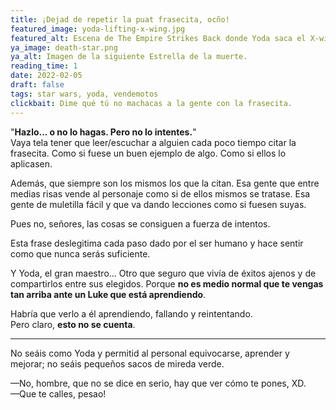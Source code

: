 ```yaml
---
title: ¡Dejad de repetir la puat frasecita, ocño!
featured_image: yoda-lifting-x-wing.jpg
featured_alt: Escena de The Empire Strikes Back donde Yoda saca el X-wing del pantano para que Luke vea cómo se hacen las cosas.
ya_image: death-star.png
ya_alt: Imagen de la siguiente Estrella de la muerte.
reading_time: 1
date: 2022-02-05
draft: false
tags: star wars, yoda, vendemotos
clickbait: Dime qué tú no machacas a la gente con la frasecita.
---
```


"**Hazlo... o no lo hagas. Pero no lo intentes.**"  
Vaya tela tener que leer/escuchar a alguien cada poco tiempo citar la frasecita. Como si fuese un buen ejemplo de algo. Como si ellos lo aplicasen.

Además, que siempre son los mismos los que la citan. Esa gente que entre medias risas vende al personaje como si de ellos mismos se tratase. Esa gente de muletilla fácil y que va dando lecciones como si fuesen suyas.

Pues no, señores, las cosas se consiguen a fuerza de intentos. 

Esta frase deslegitima cada paso dado por el ser humano y hace sentir como que nunca serás suficiente.

Y Yoda, el gran maestro... Otro que seguro que vivía de éxitos ajenos y de compartirlos entre sus elegidos. Porque **no es medio normal que te vengas tan arriba ante un Luke que está aprendiendo**. 

Habría que verlo a él aprendiendo, fallando y reintentando.  
Pero claro, **esto no se cuenta**.

---

No seáis como Yoda y permitid al personal equivocarse, aprender y mejorar; no seáis pequeños sacos de mireda verde.

—No, hombre, que no se dice en serio, hay que ver cómo te pones, XD.  
—Que te calles, pesao!
